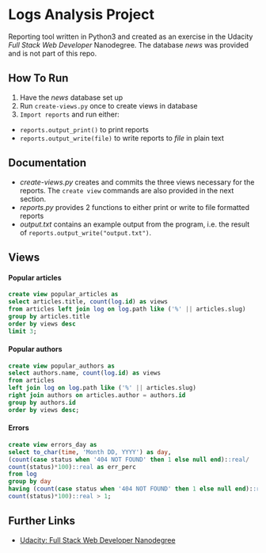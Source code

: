 # Logs Analysis Project

Reporting tool written in Python3 and created as an exercise in the Udacity
*Full Stack Web Developer* Nanodegree. The database *news* was provided and
is not part of this repo.

## How To Run

1. Have the *news* database set up
2. Run `create-views.py` once to create views in database
3. `Import reports` and run either:
  * `reports.output_print()` to print reports
  * `reports.output_write(file)` to write reports to *file* in plain text

## Documentation

* *create-views.py* creates and commits the three views necessary for the
  reports. The `create view` commands are also provided in the next
  section.
* *reports.py* provides 2 functions to either print or write to file
  formatted reports
* *output.txt* contains an example output from the program, i.e. the result
  of `reports.output_write("output.txt")`.

## Views

#### Popular articles

```sql
create view popular_articles as
select articles.title, count(log.id) as views
from articles left join log on log.path like ('%' || articles.slug)
group by articles.title
order by views desc
limit 3;
```

#### Popular authors

```sql
create view popular_authors as
select authors.name, count(log.id) as views
from articles
left join log on log.path like ('%' || articles.slug)
right join authors on articles.author = authors.id
group by authors.id
order by views desc;
```

#### Errors

```sql
create view errors_day as
select to_char(time, 'Month DD, YYYY') as day,
(count(case status when '404 NOT FOUND' then 1 else null end)::real/
count(status)*100)::real as err_perc
from log
group by day
having (count(case status when '404 NOT FOUND' then 1 else null end)::real/
count(status)*100)::real > 1;
```

## Further Links

* [Udacity: Full Stack Web Developer Nanodegree](https://de.udacity.com/course/full-stack-web-developer-nanodegree--nd004/)